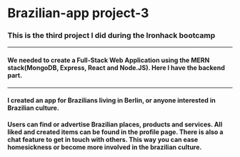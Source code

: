 # **Brazilian-app project-3** 
### This is the third project I did during the Ironhack bootcamp
---

#### We needed to create a Full-Stack Web Application using the MERN stack(MongoDB, Express, React and Node.JS). Here I have the backend part.
---
#### I created an app for Brazilians living in Berlin, or anyone interested in Brazilian culture.
#### Users can find or advertise Brazilian places, products and services. All liked and created items can be found in the profile page. There is also a chat feature to get in touch with others. This way you can ease homesickness or become more involved in the brazilian culture.